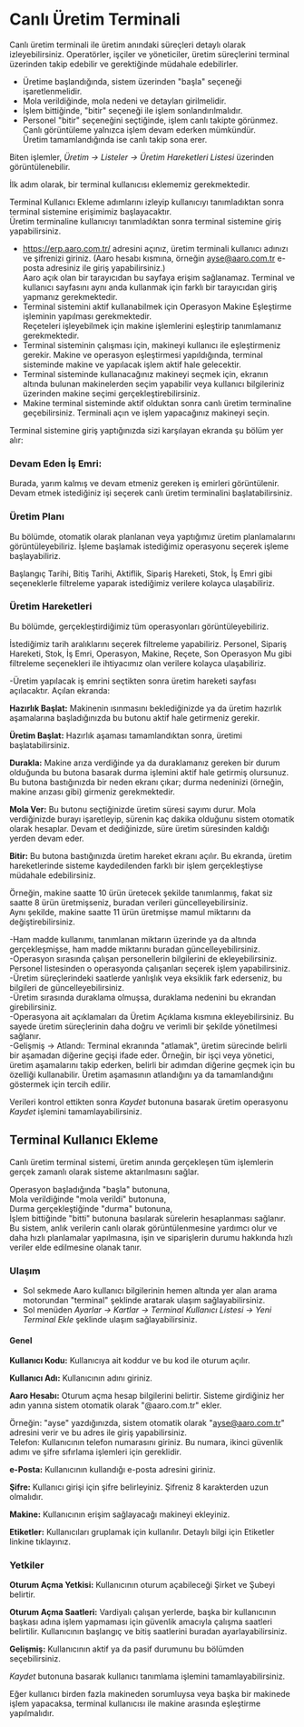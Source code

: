
# Canlı Üretim Terminali 

Canlı üretim terminali ile üretim anındaki süreçleri detaylı olarak izleyebilirsiniz. Operatörler, işçiler ve yöneticiler, üretim süreçlerini terminal üzerinden takip edebilir ve gerektiğinde müdahale edebilirler.

- Üretime başlandığında, sistem üzerinden "başla" seçeneği işaretlenmelidir.  
- Mola verildiğinde, mola nedeni ve detayları girilmelidir.
- İşlem bittiğinde, "bitir" seçeneği ile işlem sonlandırılmalıdır.  
- Personel "bitir" seçeneğini seçtiğinde, işlem canlı takipte görünmez. Canlı görüntüleme yalnızca işlem devam ederken mümkündür.   
Üretim tamamlandığında ise canlı takip sona erer.

Biten işlemler, *Üretim -> Listeler -> Üretim Hareketleri Listesi* üzerinden görüntülenebilir.

İlk adım olarak, bir terminal kullanıcısı eklememiz gerekmektedir.

Terminal Kullanıcı Ekleme adımlarını izleyip kullanıcıyı tanımladıktan sonra terminal sistemine erişimimiz başlayacaktır.   
Üretim terminaline kullanıcıyı tanımladıktan sonra terminal sistemine giriş yapabilirsiniz.  

- https://erp.aaro.com.tr/ adresini açınız, üretim terminali kullanıcı adınızı ve şifrenizi giriniz. (Aaro hesabı kısmına, örneğin ayse@aaro.com.tr e-posta adresiniz ile giriş yapabilirsiniz.)  
Aaro açık olan bir tarayıcıdan bu sayfaya erişim sağlanamaz.     Terminal ve kullanıcı sayfasını aynı anda kullanmak için farklı bir tarayıcıdan giriş yapmanız gerekmektedir.  
- Terminal sistemini aktif kullanabilmek için Operasyon Makine Eşleştirme işleminin yapılması gerekmektedir.  
Reçeteleri işleyebilmek için makine işlemlerini eşleştirip tanımlamanız gerekmektedir.  
- Terminal sisteminin çalışması için, makineyi kullanıcı ile eşleştirmeniz gerekir. Makine ve operasyon eşleştirmesi yapıldığında, terminal sisteminde makine ve yapılacak işlem aktif hale gelecektir.  
- Terminal sisteminde kullanacağınız makineyi seçmek için, ekranın altında bulunan makinelerden seçim yapabilir veya kullanıcı bilgileriniz üzerinden makine seçimi gerçekleştirebilirsiniz.  
- Makine terminal sisteminde aktif olduktan sonra canlı üretim terminaline geçebilirsiniz.   Terminali açın ve işlem yapacağınız makineyi seçin. 

Terminal sistemine giriş yaptığınızda sizi karşılayan ekranda şu bölüm yer alır:

### Devam Eden İş Emri:

Burada, yarım kalmış ve devam etmeniz gereken iş emirleri görüntülenir.
Devam etmek istediğiniz işi seçerek canlı üretim terminalini başlatabilirsiniz.

### Üretim Planı

Bu bölümde, otomatik olarak planlanan veya yaptığımız üretim planlamalarını görüntüleyebiliriz. İşleme başlamak istediğimiz operasyonu seçerek işleme başlayabiliriz.

Başlangıç Tarihi, Bitiş Tarihi, Aktiflik, Sipariş Hareketi, Stok, İş Emri gibi seçeneklerle filtreleme yaparak istediğimiz verilere kolayca ulaşabiliriz.

### Üretim Hareketleri

Bu bölümde, gerçekleştirdiğimiz tüm operasyonları görüntüleyebiliriz.

İstediğimiz tarih aralıklarını seçerek filtreleme yapabiliriz.
Personel, Sipariş Hareketi, Stok, İş Emri, Operasyon, Makine, Reçete, Son Operasyon Mu gibi filtreleme seçenekleri ile ihtiyacımız olan verilere kolayca ulaşabiliriz.


-Üretim yapılacak iş emrini seçtikten sonra üretim hareketi sayfası açılacaktır. Açılan ekranda:

**Hazırlık Başlat:** Makinenin ısınmasını beklediğinizde ya da üretim hazırlık aşamalarına başladığınızda bu butonu aktif hale getirmeniz gerekir.

**Üretim Başlat:** Hazırlık aşaması tamamlandıktan sonra, üretimi başlatabilirsiniz.

**Durakla:** Makine arıza verdiğinde ya da duraklamanız gereken bir durum olduğunda bu butona basarak durma işlemini aktif hale getirmiş olursunuz. Bu butona bastığınızda bir neden ekranı çıkar; durma nedeninizi (örneğin, makine arızası gibi) girmeniz gerekmektedir.

**Mola Ver:** Bu butonu seçtiğinizde üretim süresi sayımı durur. Mola verdiğinizde burayı işaretleyip, sürenin kaç dakika olduğunu sistem otomatik olarak hesaplar. Devam et dediğinizde, süre üretim süresinden kaldığı yerden devam eder.

**Bitir:** Bu butona bastığınızda üretim hareket ekranı açılır. Bu ekranda, üretim hareketlerinde sisteme kaydedilenden farklı bir işlem gerçekleştiyse müdahale edebilirsiniz.

Örneğin, makine saatte 10 ürün üretecek şekilde tanımlanmış, fakat siz saatte 8 ürün üretmişseniz, buradan verileri güncelleyebilirsiniz.  
Aynı şekilde, makine saatte 11 ürün üretmişse mamul miktarını da değiştirebilirsiniz. 

-Ham madde kullanımı, tanımlanan miktarın üzerinde ya da altında gerçekleşmişse, ham madde miktarını buradan güncelleyebilirsiniz.  
-Operasyon sırasında çalışan personellerin bilgilerini de ekleyebilirsiniz. Personel listesinden o operasyonda çalışanları seçerek işlem yapabilirsiniz.  
-Üretim süreçlerindeki saatlerde yanlışlık veya eksiklik fark ederseniz, bu bilgileri de güncelleyebilirsiniz.  
-Üretim sırasında duraklama olmuşsa, duraklama nedenini bu ekrandan girebilirsiniz.  
-Operasyona ait açıklamaları da Üretim Açıklama kısmına ekleyebilirsiniz. Bu sayede üretim süreçlerinin daha doğru ve verimli bir şekilde yönetilmesi sağlanır.  
-Gelişmiş -> Atlandı: Terminal ekranında "atlamak", üretim sürecinde belirli bir aşamadan diğerine geçişi ifade eder. Örneğin, bir işçi veya yönetici, üretim aşamalarını takip ederken, belirli bir adımdan diğerine geçmek için bu özelliği kullanabilir. Üretim aşamasının atlandığını ya da tamamlandığını göstermek için tercih edilir.

Verileri kontrol ettikten sonra *Kaydet* butonuna basarak üretim operasyonu *Kaydet* işlemini tamamlayabilirsiniz.

## Terminal Kullanıcı Ekleme 

Canlı üretim terminal sistemi, üretim anında gerçekleşen tüm işlemlerin gerçek zamanlı olarak sisteme aktarılmasını sağlar.

Operasyon başladığında "başla" butonuna,  
Mola verildiğinde "mola verildi" butonuna,  
Durma gerçekleştiğinde "durma" butonuna,  
İşlem bittiğinde "bitti" butonuna
 basılarak sürelerin hesaplanması sağlanır.
Bu sistem, anlık verilerin canlı olarak görüntülenmesine yardımcı olur ve daha hızlı planlamalar yapılmasına, işin ve siparişlerin durumu hakkında hızlı veriler elde edilmesine olanak tanır. 

### Ulaşım 

- Sol sekmede Aaro kullanıcı bilgilerinin hemen altında yer alan arama motorundan "terminal" şeklinde aratarak ulaşım sağlayabilirsiniz.
- Sol menüden *Ayarlar -> Kartlar -> Terminal Kullanıcı Listesi -> Yeni Terminal Ekle* şeklinde ulaşım sağlayabilirsiniz.

#### Genel 

**Kullanıcı Kodu:** Kullanıcıya ait koddur ve bu kod ile oturum açılır.

**Kullanıcı Adı:** Kullanıcının adını giriniz.

**Aaro Hesabı:** Oturum açma hesap bilgilerini belirtir. Sisteme girdiğiniz her adın yanına sistem otomatik olarak "@aaro.com.tr" ekler.

Örneğin: "ayse" yazdığınızda, sistem otomatik olarak "ayse@aaro.com.tr" adresini verir ve bu adres ile giriş yapabilirsiniz.   
Telefon: Kullanıcının telefon numarasını giriniz. Bu numara, ikinci güvenlik adımı ve şifre sıfırlama işlemleri için gereklidir.

**e-Posta:** Kullanıcının kullandığı e-posta adresini giriniz.

**Şifre:** Kullanıcı girişi için şifre belirleyiniz. Şifreniz 8 karakterden uzun olmalıdır.

**Makine:** Kullanıcının erişim sağlayacağı makineyi ekleyiniz.

**Etiketler:** Kullanıcıları gruplamak için kullanılır. Detaylı bilgi için Etiketler linkine tıklayınız.

### Yetkiler 

**Oturum Açma Yetkisi:** Kullanıcının oturum açabileceği Şirket ve Şubeyi belirtir.

**Oturum Açma Saatleri:**
Vardiyalı çalışan yerlerde, başka bir kullanıcının başkası adına işlem yapmaması için güvenlik amacıyla çalışma saatleri belirtilir. Kullanıcının başlangıç ve bitiş saatlerini buradan ayarlayabilirsiniz.

**Gelişmiş:**
Kullanıcının aktif ya da pasif durumunu bu bölümden seçebilirsiniz.

*Kaydet* butonuna basarak kullanıcı tanımlama işlemini tamamlayabilirsiniz.

Eğer kullanıcı birden fazla makineden sorumluysa veya başka bir makinede işlem yapacaksa, terminal kullanıcısı ile makine arasında eşleştirme yapılmalıdır.